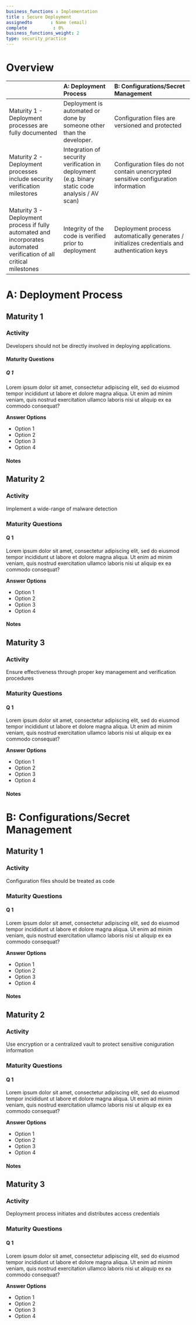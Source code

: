 ```yaml
---
business_functions : Implementation
title : Secure Deployment
assignedto       : Name (email)
complete          : 0%
business_functions_weight: 2
type: security_practice
---
```



# Overview

| | A: Deployment Process | B: Configurations/Secret Management |
|:---|:---|:---|
| Maturity 1 - Deployment processes are fully documented | Deployment is automated or done by someone other than the developer. | Configuration files are versioned and protected |
| Maturity 2 - Deployment processes include security verification milestores | Integration of security verification in deployment (e.g. binary static code analysis / AV scan) | Configuration files do not contain unencrypted sensitive configuration information |
| Maturity 3 - Deployment process if fully automated and incorporates automated verification of all critical milestones | Integrity of the code is verified prior to deployment | Deployment process automatically generates / initializes credentials and authentication keys |


# A: Deployment Process

## Maturity 1
### Activity
Developers should not be directly involved in deploying applications.

#### Maturity Questions
##### Q 1
Lorem ipsum dolor sit amet, consectetur adipiscing elit, sed do eiusmod tempor incididunt ut labore et dolore magna aliqua. Ut enim ad minim veniam, quis nostrud exercitation ullamco laboris nisi ut aliquip ex ea commodo consequat?

**Answer Options**
- Option 1
- Option 2
- Option 3
- Option 4

#### Notes


## Maturity 2
### Activity
Implement a wide-range of malware detection

### Maturity Questions
#### Q 1
Lorem ipsum dolor sit amet, consectetur adipiscing elit, sed do eiusmod tempor incididunt ut labore et dolore magna aliqua. Ut enim ad minim veniam, quis nostrud exercitation ullamco laboris nisi ut aliquip ex ea commodo consequat?

**Answer Options**
- Option 1
- Option 2
- Option 3
- Option 4

#### Notes


## Maturity 3
### Activity
Ensure effectiveness through proper key management and verification procedures

### Maturity Questions
#### Q 1
Lorem ipsum dolor sit amet, consectetur adipiscing elit, sed do eiusmod tempor incididunt ut labore et dolore magna aliqua. Ut enim ad minim veniam, quis nostrud exercitation ullamco laboris nisi ut aliquip ex ea commodo consequat?

**Answer Options**
- Option 1
- Option 2
- Option 3
- Option 4

#### Notes



# B: Configurations/Secret Management

## Maturity 1
### Activity
Configuration files should be treated as code

### Maturity Questions
#### Q 1
Lorem ipsum dolor sit amet, consectetur adipiscing elit, sed do eiusmod tempor incididunt ut labore et dolore magna aliqua. Ut enim ad minim veniam, quis nostrud exercitation ullamco laboris nisi ut aliquip ex ea commodo consequat?

**Answer Options**
- Option 1
- Option 2
- Option 3
- Option 4

#### Notes



## Maturity 2
### Activity
Use encryption or a centralized vault to protect sensitive coniguration information

### Maturity Questions
#### Q 1
Lorem ipsum dolor sit amet, consectetur adipiscing elit, sed do eiusmod tempor incididunt ut labore et dolore magna aliqua. Ut enim ad minim veniam, quis nostrud exercitation ullamco laboris nisi ut aliquip ex ea commodo consequat?

**Answer Options**
- Option 1
- Option 2
- Option 3
- Option 4

#### Notes


## Maturity 3
### Activity
Deployment process initiates and distributes access credentials

### Maturity Questions
#### Q 1
Lorem ipsum dolor sit amet, consectetur adipiscing elit, sed do eiusmod tempor incididunt ut labore et dolore magna aliqua. Ut enim ad minim veniam, quis nostrud exercitation ullamco laboris nisi ut aliquip ex ea commodo consequat?

**Answer Options**
- Option 1
- Option 2
- Option 3
- Option 4

